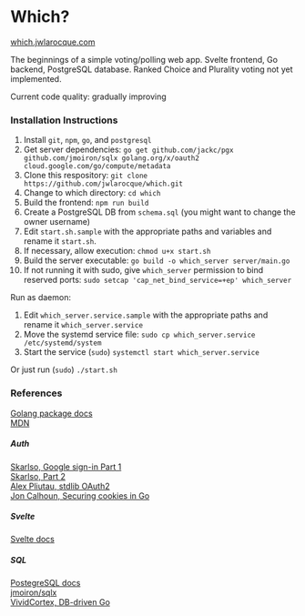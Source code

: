 # Which?

[which.jwlarocque.com](http://which.jwlarocque.com/)

The beginnings of a simple voting/polling web app.  Svelte frontend, Go backend, PostgreSQL database.  Ranked Choice and Plurality voting not yet implemented.

Current code quality: gradually improving

### Installation Instructions

1. Install `git`, `npm`, `go`, and `postgresql`
1. Get server dependencies: 
    `go get github.com/jackc/pgx github.com/jmoiron/sqlx golang.org/x/oauth2 cloud.google.com/go/compute/metadata`
1. Clone this respository: 
    `git clone https://github.com/jwlarocque/which.git`
1. Change to which directory: 
    `cd which`
1. Build the frontend:
    `npm run build`
1. Create a PostgreSQL DB from `schema.sql` (you might want to change the owner username)
1. Edit `start.sh.sample` with the appropriate paths and variables and rename it `start.sh`.
1. If necessary, allow execution: 
    `chmod u+x start.sh`
1. Build the server executable: 
    `go build -o which_server server/main.go`
1. If not running it with sudo, give `which_server` permission to bind reserved ports: 
    `sudo setcap 'cap_net_bind_service=+ep' which_server`

Run as daemon:
1. Edit `which_server.service.sample` with the appropriate paths and rename it `which_server.service`
1. Move the systemd service file: 
    `sudo cp which_server.service /etc/systemd/system`
1. Start the service 
    (`sudo`) `systemctl start which_server.service`

Or just run (`sudo`) `./start.sh`

### References

[Golang package docs](https://golang.org/pkg)  
[MDN](https://developer.mozilla.org/en-US/docs/Web)

##### Auth
[Skarlso, Google sign-in Part 1](https://skarlso.github.io/2016/06/12/google-signin-with-go/)  
[Skarlso, Part 2](https://skarlso.github.io/2016/11/02/google-signin-with-go-part2/)  
[Alex Pliutau, stdlib OAuth2](https://itnext.io/getting-started-with-oauth2-in-go-1c692420e03)  
[Jon Calhoun, Securing cookies in Go](https://www.calhoun.io/securing-cookies-in-go/)  

##### Svelte
[Svelte docs](https://svelte.dev/tutorial)  

##### SQL
[PostegreSQL docs](https://www.postgresql.org/docs/12)  
[jmoiron/sqlx](https://github.com/jmoiron/sqlx)  
[VividCortex, DB-driven Go](https://www.vividcortex.com/hubfs/eBooks/The_Ultimate_Guide_To_Building_Database-Driven_Apps_with_Go.pdf)  